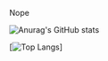Nope


![Anurag's GitHub stats](https://github-readme-stats.vercel.app/api?username=fake-era&count_private=true&show_icons=true&theme=dark)

[![Top Langs](https://github-readme-stats.vercel.app/api/top-langs/?username=fake-era)]

